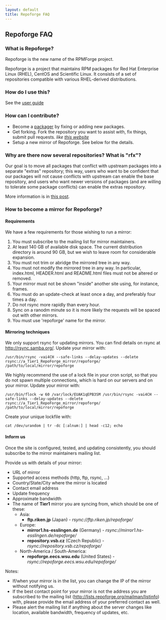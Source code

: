 ```yaml
---
layout: default
title: Repoforge FAQ
---
```


## Repoforge FAQ ##

### What is Repoforge? ###

Repoforge is the new name of the RPMForge project.

Repoforge is a project that maintains RPM packages for Red Hat Enterprise Linux (RHEL), CentOS and Scientific Linux. It consists of a set of repositories compatible with various RHEL-derived distributions.

### How do I use this? ###

See the [user guide](/use "user guide")

### How can I contribute? ###

- Become a [packager](/package "repoforge contributer") by fixing or adding new packages.
- Get forking.  Fork the repository you want to assist with, fix things, submit pull requests. _like [this website](http://github.com/repoforge/repoforge.github.com/)_
- Setup a new mirror of Repoforge. See below for the details.

### Why are there now several repositories?  What is "rfx"? ###

Our goal is to move all packages that conflict with upstream packages into a separate "extras" repository; this way, users who want to be confident that our packages will not cause conflicts with upstream can enable the base repository, and users who want newer versions of packages (and are willing to tolerate some package conflicts) can enable the extras repository.

More information is in [this post](http://lists.repoforge.org/pipermail/users/2010-November/018282.html).

### How to become a mirror for Repoforge? ###

#### Requirements ####

We have a few requirements for those wishing to run a mirror:
1. You must subscribe to the mailing list for mirror maintainers.
2. At least 140 GB of available disk space. The current distribution directory is around 90 GB, but we wish to leave room for considerable expansion.
3. You must not trim or abridge the mirrored tree in any way.
4. You must not modify the mirrored tree in any way. In particular, index.html, HEADER.html and README.html files must not be altered or removed.
5. Your mirror must not be shown "inside" another site using, for instance, frames.
6. You must do an update-check at least once a day, and preferably four times a day.
7. Do not rsync more rapidly than every hour.
8. Sync on a ranodm minute so it is more likely the requests will be spaced out with other mirrors.
9. You must use 'repoforge' name for the mirror.

#### Mirroring techniques ####
We only support rsync for updating mirrors. You can find details on rsync at http://rsync.samba.org/. Update your mirror with:

    /usr/bin/rsync -vai4CH --safe-links --delay-updates --delete rsync://a_Tier1_RepoForge_mirror/repoforge/ /path/to/local/mirror/repoforge


We highly recommend the use of a lock file in your cron script, so that you do not spawn multiple connections, which is hard on our servers and on your mirror. Update your mirror with:

    /usr/bin/flock -w 60 /var/lock/EUAK1qEPB3SM /usr/bin/rsync -vai4CH --safe-links --delay-updates --delete rsync://a_Tier1_RepoForge_mirror/repoforge/ /path/to/local/mirror/repoforge

Create your unique lockfile with:

    cat /dev/urandom | tr -dc [:alnum:] | head -c12; echo

#### Inform us ####
Once the site is configured, tested, and updating consistently, you should subscribe to the mirror maintainers mailing list.

Provide us with details of your mirror:
- URL of mirror
- Supported access methods (http, ftp, rsync, ...) 
- Country/State/City where the mirror is located
- Contact email address
- Update frequency
- Approximate bandwidth
- The name of **Tier1** mirror you are syncing from, which should be one of these:
    + Asia:
        * **ftp.riken.jp** (Japan) - *rsync://ftp.riken.jp/repoforge/*
    + Europe:
        * **mirror1.hs-esslingen.de** (Germany) - *rsync://mirror1.hs-esslingen.de/repoforge/*
        * **repository.vsb.cz** (Czech Republic) - *rsync://repository.vsb.cz/repoforge/*
    + North-America / South-America:
        * **repoforge.eecs.wsu.edu** (United States) - *rsync://repoforge.eecs.wsu.edu/repoforge/*

Notes:
- If/when your mirror is in the list, you can change the IP of the mirror without notifying us.
- If the best contact point for your mirror is not the address you are subscribed to the mailing list (http://lists.repoforge.org/mailman/listinfo) with, please provide the email address of your preferred contact as well.
- Please alert the mailing list if anything about the server changes like location, available bandwidth, frequency of updates, etc.

